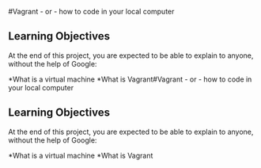 #Vagrant - or - how to code in your local computer
## Learning Objectives
At the end of this project, you are expected to be able to explain to anyone, without the help of Google:

*What is a virtual machine
*What is Vagrant#Vagrant - or - how to code in your local computer
## Learning Objectives
At the end of this project, you are expected to be able to explain to anyone, without the help of Google:

*What is a virtual machine
*What is Vagrant
